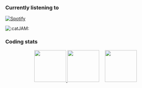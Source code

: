 ### Currently listening to

[![Spotify](https://spotify-github-profile.vercel.app/api/view?uid=948gaxqqryetkwyhbb8arr67m&cover_image=false)](https://open.spotify.com/user/6xpf1w1f5gwyobwxbm07h7fa5)

![:catJAM:](https://cdn.discordapp.com/emojis/745354525958996138.gif?v=1)


### Coding stats

<p align="center">
  <a href="https://github-readme-stats.vercel.app/api?username=kageroukw&count_private=true&theme=material-palenight"><img src="https://github-readme-stats.vercel.app/api?username=kageroukw&count_private=true&theme=material-palenight" height="100px;" />
  <a href="https://github-readme-stats.vercel.app/api/wakatime/?username=minato&theme=material-palenight&layout=compact"><img src="https://github-readme-stats.vercel.app/api/wakatime/?username=minato&theme=material-palenight&layout=compact" height="100px;" /></a></a><a>　</a>
  <a href="https://github-readme-stats.vercel.app/api/top-langs/?username=kageroukw&theme=material-palenight&layout=compact"><img src="https://github-readme-stats.vercel.app/api/top-langs/?username=kageroukw&theme=material-palenight&layout=compact" width="100px;" /></a>
</p>
